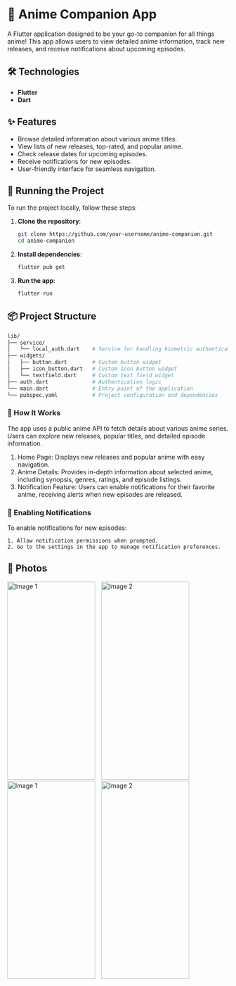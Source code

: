 # 🎌 Anime Companion App

A Flutter application designed to be your go-to companion for all things anime! This app allows users to view detailed anime information, track new releases, and receive notifications about upcoming episodes.

## 🛠️ Technologies

- **Flutter**
- **Dart**

## ✨ Features

- Browse detailed information about various anime titles.
- View lists of new releases, top-rated, and popular anime.
- Check release dates for upcoming episodes.
- Receive notifications for new episodes.
- User-friendly interface for seamless navigation.

## 🚦 Running the Project

To run the project locally, follow these steps:

1. **Clone the repository**:

    ```bash
    git clone https://github.com/your-username/anime-companion.git
    cd anime-companion
    ```

2. **Install dependencies**:

    ```bash
    flutter pub get
    ```

3. **Run the app**:

    ```bash
    flutter run
    ```

## 📦 Project Structure

```bash
lib/
├── service/
│   └── local_auth.dart    # Service for handling biometric authentication
├── widgets/
│   ├── button.dart        # Custom button widget
│   ├── icon_button.dart   # Custom icon button widget
│   └── textfield.dart     # Custom text field widget
├── auth.dart              # Authentication logic
└── main.dart              # Entry point of the application
└── pubspec.yaml           # Project configuration and dependencies
```

### 🔐 How It Works

The app uses a public anime API to fetch details about various anime series. Users can explore new releases, popular titles, and detailed episode information.

1. Home Page: Displays new releases and popular anime with easy navigation.
2. Anime Details: Provides in-depth information about selected anime, including synopsis, genres,   ratings, and episode listings.
3. Notification Feature: Users can enable notifications for their favorite anime, receiving alerts when new episodes are released.

### 📲 Enabling Notifications

To enable notifications for new episodes:
```
1. Allow notification permissions when prompted.
2. Go to the settings in the app to manage notification preferences.
```

## 🎥 Photos
<div>
  <img src="assets/images/1.jpg" alt="Image 1" width="200" height="450" style="display: inline-block; margin-right: 10px;"/>
  <img src="assets/images/2.jpg" alt="Image 2" width="200" height="450" style="display: inline-block;"/>
  <img src="assets/images/3.jpg" alt="Image 1" width="200" height="450" style="display: inline-block; margin-right: 10px;"/>
  <img src="assets/images/4.jpg" alt="Image 2" width="200" height="450" style="display: inline-block;"/>
</div>
